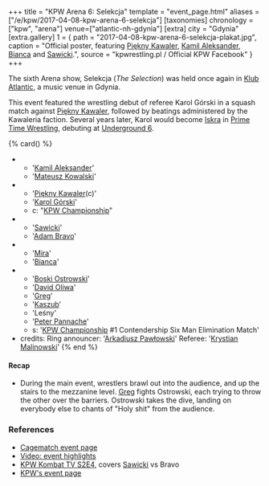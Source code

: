 +++
title = "KPW Arena 6: Selekcja"
template = "event_page.html"
aliases = ["/e/kpw/2017-04-08-kpw-arena-6-selekcja"]
[taxonomies]
chronology = ["kpw", "arena"]
venue=["atlantic-nh-gdynia"]
[extra]
city = "Gdynia"
[extra.gallery]
1 = { path = "2017-04-08-kpw-arena-6-selekcja-plakat.jpg", caption = "Official poster, featuring [Piękny Kawaler](@/w/piekny-kawaler.md), [Kamil Aleksander](@/w/kamil-aleksander.md), [Bianca](@/w/bianca.md) and [Sawicki](@/w/sawicki.md).", source = "kpwrestling.pl / Official KPW Facebook" }
+++

The sixth Arena show, Selekcja (_The Selection_) was held once again in [Klub Atlantic](@/v/atlantic-nh-gdynia.md), a music venue in Gdynia.

This event featured the wrestling debut of referee Karol Górski in a squash match against [Piękny Kawaler](@/w/piekny-kawaler.md), followed by beatings administered by the Kawaleria faction.
Several years later, Karol would become [Iskra](@/w/iskra.md) in [Prime Time Wrestling](@/o/ptw.md), debuting at [Underground 6](@/e/ptw/2022-06-26-ptw-underground-6.md).

{% card() %}
- - '[Kamil Aleksander](@/w/kamil-aleksander.md)'
  - '[Mateusz Kowalski](@/w/mateusz-kakareko.md)'
- - '[Piękny Kawaler](@/w/piekny-kawaler.md)(c)'
  - '[Karol Górski](@/w/iskra.md)'
  - c: "[KPW Championship](@/c/kpw-championship.md)"
- - '[Sawicki](@/w/sawicki.md)'
  - '[Adam Bravo](@/w/adam-bravo.md)'
- - '[Mira](@/w/mira.md)'
  - '[Bianca](@/w/bianca.md)'
- - '[Boski Ostrowski](@/w/ostrowski.md)'
  - '[David Oliwa](@/w/david-oliwa.md)'
  - '[Greg](@/w/greg.md)'
  - '[Kaszub](@/w/kaszub.md)'
  - 'Leśny'
  - '[Peter Pannache](@/w/peter-pannache.md)'
  - s: '[KPW Championship](@/c/kpw-championship.md) #1 Contendership Six Man Elimination Match'
- credits:
    Ring announcer: '[Arkadiusz Pawłowski](@/w/pan-pawlowski.md)'
    Referee: '[Krystian Malinowski](@/w/krystian-malinowski.md)'
{% end %}

#### Recap

* During the main event, wrestlers brawl out into the audience, and up the stairs to the mezzanine level. [Greg](@/w/greg.md) fights Ostrowski, each trying to throw the other over the barriers. Ostrowski takes the dive, landing on everybody else to chants of "Holy shit" from the audience.

### References

* [Cagematch event page](https://www.cagematch.net/?id=1&nr=175306)
* [Video: event highlights](https://www.youtube.com/watch?app=desktop&v=3G1TcMu5NUI)
* [KPW Kombat TV S2E4](https://youtu.be/idP3Fr7vcuE), covers [Sawicki](@/w/sawicki.md) vs Bravo
* [KPW's event page](https://kpwrestling.pl/events/kpw-arena-6/)
